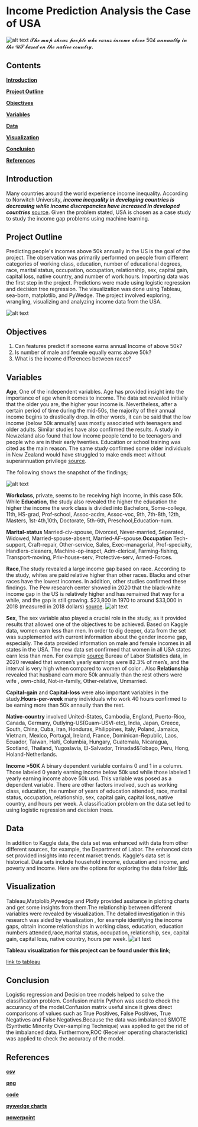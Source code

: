 # Income Prediction Analysis the Case of USA

![alt text](https://github.com/petergeorge649/US-Income-Distribution/blob/main/png/map.png)
    𝓣𝓱𝓮 𝓶𝓪𝓹 𝓼𝓱𝓸𝔀𝓼 𝓹𝓮𝓸𝓹𝓵𝓮 𝔀𝓱𝓸 𝓮𝓪𝓻𝓷𝓼 𝓲𝓷𝓬𝓸𝓶𝓮 𝓪𝓫𝓸𝓿𝓮 50𝓴 𝓪𝓷𝓷𝓾𝓪𝓵𝓵𝔂 𝓲𝓷 𝓽𝓱𝓮 𝓤𝓢 𝓫𝓪𝓼𝓮𝓭 𝓸𝓷 𝓽𝓱𝓮 𝓷𝓪𝓽𝓲𝓿𝓮 𝓬𝓸𝓾𝓷𝓽𝓻𝔂.

## **Contents**

**[Introduction](#introduction)**

**[Project Outline](#project-outline)**

**[Objectives](#objectives)**

**[Variables](#variables)**

**[Data](#data)**

**[Visualization](#visualisation)**

**[Conclusion](#conclusion)**

**[References](#references)**


## Introduction
Many countries around the world experience income inequality. According to Norwitch University, ***income inequality in developing countries is decreasing while income discrepancies have increased in developed countries*** [source](https://online.norwich.edu/academic-programs/resources/global-economic-inequality%E2%80%93and-what-might-be-done-about-it#:~:text=Even%20though%20income%20inequality%20in,%2410%2C000%20USD%20in%20total%20wealth). Given the problem stated, USA is chosen as a case study to study the income gap problems using machine learning.

## Project Outline
Predicting people's incomes above 50k annually in the US is the goal of the project. The observation was primarily performed on people from different categories of working class, education, number of educational degrees, race, marital status, occupation, occupation, relationship, sex, capital gain, capital loss, native country, and number of work hours. Importing data was the first step in the project. Predictions were made using logistic regression and decision tree regression. The visualization was done using Tableau, sea-born, matplotlib, and PyWedge. The project involved exploring, wrangling, visualizing and analyzing income data from the USA.

![alt text](https://github.com/petergeorge649/US-Income-Distribution/blob/main/png/Peter.png)

## Objectives
1. Can features predict if someone earns annual Income of above 50k?
2. Is number of male and female equally earns above 50k?
3. What is the income differences between races?


## Variables

 **Age**, One of the independent variables. Age has provided insight into the importance of age when it comes to income. The data set revealed initially that the older you are, the higher your income is. Nevertheless, after a certain period of time during the mid-50s, the majority of their annual income begins to drastically drop. In other words, it can be said that the low income (below 50k annually) was mostly associated with teenagers and older adults. Similar studies have also confirmed the results. A study in Newzeland also found that low income people tend to be teenagers and people who are in their early twenties. Education or school training was cited as the main reason. The same study confirmed some older individuals in New Zealand would have struggled to make ends meet without superannuation privilege [source](https://teara.govt.nz/en/income-and-wealth-distribution/page-4).
 
 The following shows the snapshot of the findings;
 
![alt text](https://github.com/petergeorge649/US-Income-Distribution/blob/main/png/age..png)

**Workclass**, private, seems to be receiving high income, in this case 50k. While **Education**, the study also revealed the higher the education the higher the income the work class is divided into Bachelors, Some-college, 11th, HS-grad, Prof-school, Assoc-acdm, Assoc-voc, 9th, 7th-8th, 12th, Masters, 1st-4th,10th, Doctorate, 5th-6th, Preschool,Education-num.


**Marital-status** Married-civ-spouse, Divorced, Never-married, Separated, Widowed, Married-spouse-absent, Married-AF-spouse.**Occupation** Tech-support, Craft-repair, Other-service, Sales, Exec-managerial, Prof-specialty, Handlers-cleaners, Machine-op-inspct, Adm-clerical, Farming-fishing, Transport-moving, Priv-house-serv, Protective-serv, Armed-Forces.

**Race**,The study revealed a large income gap based on race. According to the study, whites are paid relative higher than other races. Blacks and other races have the lowest incomes. In addition, other studies confirmed these findings. The Pew research center showed in 2020 that the black-white income gap in the US is relatively higher and has remained that way for a while, and the gap is still growing. $23,800 in 1970 to around $33,000 in 2018 (measured in 2018 dollars) [source](https://www.pewresearch.org/fact-tank/2020/02/07/6-facts-about-economic-inequality-in-the-u-s/). 
   ![alt text](https://github.com/petergeorge649/US-Income-Distribution/blob/main/png/race.png)

**Sex**, The sex variable also played a crucial role in the study, as it provided results that allowed one of the objectives to be achieved. Based on Kaggle data, women earn less than men. In order to dig deeper, data from the set was supplemented with current information about the gender income gap, especially. The data provided information on male and female incomes in all states in the USA. The new data set confirmed that women in all USA states earn less than men. For example [source](https://blog.dol.gov/2021/03/19/5-facts-about-the-state-of-the-gender-pay-gap#:~:text=Women%20earn%2082%20cents%20for,for%20many%20women%20of%20color) Bureau of Labor Statistics data, in 2020 revealed that women’s yearly earnings were 82.3% of men’s, and the interval is very high when compared to women of color . Also **Relationship** revealed that husband earn more 50k annually than the rest others were wife , own-child, Not-in-family, Other-relative, Unmarried.

**Capital-gain** and **Capital-loss** were also important variables in the study.**Hours-per-week** many individuals who work 40 hours confirmed to be earning more than 50k annaully than the rest.

**Native-country** involved United-States, Cambodia, England, Puerto-Rico, Canada, Germany, Outlying-US(Guam-USVI-etc), India, Japan, Greece, South, China, Cuba, Iran, Honduras, Philippines, Italy, Poland, Jamaica, Vietnam, Mexico, Portugal, Ireland, France, Dominican-Republic, Laos, Ecuador, Taiwan, Haiti, Columbia, Hungary, Guatemala, Nicaragua, Scotland, Thailand, Yugoslavia, El-Salvador, Trinadad&Tobago, Peru, Hong, Holand-Netherlands.

**Income >50K** A binary dependent variable contains 0 and 1 in a column. Those labeled 0 yearly earning income below 50k usd while those labeled 1 yearly earning income above 50k usd. This variable was posed as a dependent variable. There are other factors involved, such as working class, education, the number of years of education attended, race, marital status, occupation, relationship, sex, capital gain, capital loss, native country, and hours per week. A classification problem on the data set led to using logistic regression and decision trees.

## Data
In addition to Kaggle data, the data set was enhanced with data from other different sources, for example, the Department of Labor. The enhanced data set provided insights into recent market trends. Kaggle's data set is historical. Data sets include household income, education and income, and poverty and income. Here are the options for exploring the data folder [link](https://github.com/petergeorge649/US-Income-Distribution/tree/main/csv). 

## Visualization
Tableau,Matplolib,Pywedge and Plotly provided assitance in plotting charts and get some insights from them.The relationship between different variables were revealed by visualization. The detailed investigation in this research was aided by visualization , for example identifying the income gaps, obtain income relationships in working class, education, education numbers attended,race,marital status, occupation, relationship, sex, capital gain, capital loss, native country, hours per week. 
![alt text](https://github.com/petergeorge649/US-Income-Distribution/blob/main/png/right%20dashboard.png)

**Tableau visualization for this project can be found under this link;**

[link to tableau](https://public.tableau.com/profile/peter.george.ngugulu#!/vizhome/Income_16213356544040/Dashboard1)

## Conclusion
Logistic regression and Decision tree models helped to solve the classification problem. Confusion matrix Python was used to check the accurancy of the model.Confusion matrix useful since it gives direct comparisons of values such as True Positives, False Positives, True Negatives and False Negatives.Because the data was imbalanced SMOTE (Synthetic Minority Over-sampling Technique) was applied to get the rid of the imbalanced data. Furthermore,ROC (Receiver operating characteristic) was applied to check the accuracy of the model. 

## References

**[csv](https://github.com/petergeorge649/US-Income-Distribution/tree/main/csv)**

**[png](https://github.com/petergeorge649/US-Income-Distribution/tree/main/png)**

**[code](https://github.com/petergeorge649/US-Income-Distribution/tree/main/code)**

**[pywedge charts](https://github.com/petergeorge649/US-Income-Distribution/tree/main/pywedge%20charts)**

**[powerpoint](https://github.com/petergeorge649/US-Income-Prediction/tree/main/Powerpoint)**



